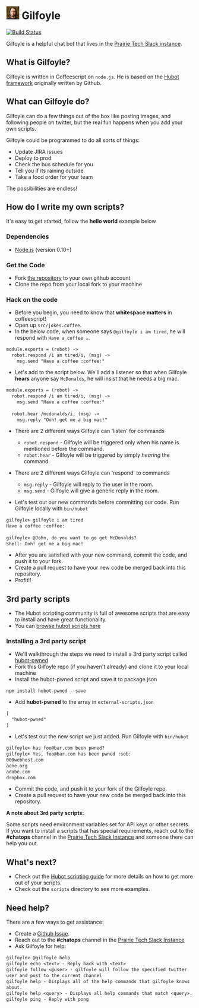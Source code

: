 # <img src="https://raw.githubusercontent.com/WpgTech/gilfoyle/master/docs/gilfoyle.jpg" width="35px"/> Gilfoyle
[![Build Status](https://travis-ci.org/WpgTech/gilfoyle.svg?branch=master)](https://travis-ci.org/WpgTech/gilfoyle)

Gilfoyle is a helpful chat bot that lives in the [Prairie Tech Slack instance](http://slack.prdcdeliver.com).

## What is Gilfoyle?
Gilfoyle is written in Coffeescript on `node.js`. He is based on the [Hubot framework](https://hubot.github.com/) originally written by Github.

## What can Gilfoyle do?
Gilfoyle can do a few things out of the box like posting images, and following people on twitter, but the real fun happens when you add your own scripts.

Gilfoyle could be programmed to do all sorts of things:
- Update JIRA issues
- Deploy to prod
- Check the bus schedule for you
- Tell you if its raining outside
- Take a food order for your team

The possibilities are endless!

## How do I write my own scripts?
It's easy to get started, follow the **hello world** example below

### Dependencies
- [Node.js](https://nodejs.org/en/download/) (version 0.10+) 

### Get the Code
- Fork [the repository](https://github.com/WpgTech/gilfoyle) to your own github account
- Clone the repo from your local fork to your machine

### Hack on the code
- Before you begin, you need to know that **whitespace matters** in coffeescript!
- Open up `src/jokes.coffee`.
- In the below code, when someone says `@gilfoyle i am tired`, he will respond with `Have a coffee ☕️`.
```
module.exports = (robot) ->
  robot.respond /i am tired/i, (msg) ->
    msg.send "Have a coffee :coffee:"
```
- Let's add to the script below. We'll add a listener so that when Gilfoyle **hears** anyone say `McDonalds`, he will insist that he needs a big mac.
```
module.exports = (robot) ->
  robot.respond /i am tired/i, (msg) ->
    msg.send "Have a coffee :coffee:"
    
  robot.hear /mcdonalds/i, (msg) ->
    msg.reply "Ooh! get me a big mac!"
```
- There are 2 different ways Gilfoyle can 'listen' for commands
  - `robot.respond` - Gilfoyle will be triggered only when his name is mentioned before the command.
  - `robot.hear` - Gilfoyle will be triggered by simply *hearing* the command.
- There are 2 different ways Gilfoyle can 'respond' to commands
  - `msg.reply` - Gilfoyle will reply to the user in the room.
  - `msg.send` - Gilfoyle will give a generic reply in the room.

- Let's test out our new commands before committing our code. Run Gilfoyle locally with `bin/hubot`

```
gilfoyle> gilfoyle i am tired                                                                                                          
Have a coffee :coffee:                                                                                                       

gilfoyle> @John, do you want to go get McDonalds?                                                                                      
Shell: Ooh! get me a big mac!      
```

- After you are satisfied with your new command, commit the code, and push it to your fork.
- Create a pull request to have your new code be merged back into this repository.
- Profit!!

## 3rd party scripts
- The Hubot scripting community is full of awesome scripts that are easy to install and have great functionality.
- You can [browse hubot scripts here](https://www.npmjs.com/browse/keyword/hubot-scripts)

### Installing a 3rd party script
- We'll walkthrough the steps we need to install a 3rd party script called [hubot-pwned](https://www.npmjs.com/package/hubot-pwned)
- Fork this Gilfoyle repo (if you haven't already) and clone it to your local machine
- Install the hubot-pwned script and save it to package.json
```
npm install hubot-pwned --save
```
- Add **hubot-pwned** to the array in `external-scripts.json`
```
[
  "hubot-pwned"
]
```
- Let's test out the new script we just added. Run Gilfoyle with `bin/hubot`
```
gilfoyle> has foo@bar.com been pwned?                                                                                                  
gilfoyle> Yes, foo@bar.com has been pwned :sob:
000webhost.com
acne.org
adobe.com
dropbox.com
```
- Commit the code, and push it to your fork of the Gilfoyle repo.
- Create a pull request to have your new code be merged back into this repository.

**A note about 3rd party scripts:**

Some scripts need environment variables set for API keys or other secrets.
If you want to install a scripts that has special requirements, reach out to the **#chatops** channel in the [Prairie Tech Slack Instance](http://slack.prdcdeliver.com) and someone there can help you out. 

## What's next?
- Check out the [Hubot scripting guide](https://hubot.github.com/docs/scripting/) for more details on how to get more out of your scripts.
- Check out the `scripts` directory to see more examples.

## Need help?
There are a few ways to get assistance:
- Create a [Github Issue](https://github.com/WpgTech/gilfoyle/issues/new).
- Reach out to the **#chatops** channel in the [Prairie Tech Slack Instance](http://slack.prdcdeliver.com)
- Ask Gilfoyle for help:
```
gilfoyle> @gilfoyle help                                                                                                                                                              
gilfoyle echo <text> - Reply back with <text>                                                                                                                                         
gilfoyle follow <@user> - gilfoyle will follow the specified twitter user and post to the current channel                                                                             
gilfoyle help - Displays all of the help commands that gilfoyle knows about.                                                                                                          
gilfoyle help <query> - Displays all help commands that match <query>.                                                                                                                
gilfoyle ping - Reply with pong                                                                            
```